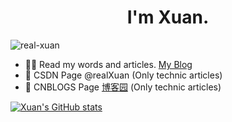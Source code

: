 <h1 align="center">I'm Xuan.</h1>
<img src="https://komarev.com/ghpvc/?username=real-xuan&label=Profile%20views&color=0e75b6&style=flat" alt="real-xuan" />

<p align="left">  
  
- 🧘‍♂️ Read my words and articles. [My Blog](https://blog.zhaoxuan.site)
- 📝 CSDN Page @realXuan (Only technic articles)
- 📝 CNBLOGS Page [博客园](https://www.cnblogs.com/realxuan/) (Only technic articles)
</p>

[![Xuan's GitHub stats](https://github-readme-stats.vercel.app/api?username=real-Xuan&show_icons=true&theme=shadow_red)](https://blog.zhaoxuan.site)


